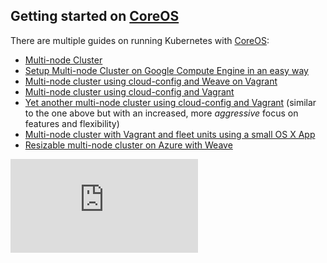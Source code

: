 <!-- BEGIN MUNGE: UNVERSIONED_WARNING -->


<!-- END MUNGE: UNVERSIONED_WARNING -->

## Getting started on [CoreOS](http://coreos.com)

There are multiple guides on running Kubernetes with [CoreOS](http://coreos.com):

* [Multi-node Cluster](coreos/coreos_multinode_cluster.md)
* [Setup Multi-node Cluster on Google Compute Engine in an easy way](https://github.com/rimusz/coreos-multi-node-k8s-gce/blob/master/README.md)
* [Multi-node cluster using cloud-config and Weave on Vagrant](https://github.com/errordeveloper/weave-demos/blob/master/poseidon/README.md)
* [Multi-node cluster using cloud-config and Vagrant](https://github.com/pires/kubernetes-vagrant-coreos-cluster/blob/master/README.md)
* [Yet another multi-node cluster using cloud-config and Vagrant](https://github.com/AntonioMeireles/kubernetes-vagrant-coreos-cluster/blob/master/README.md) (similar to the one above but with an increased, more *aggressive* focus on features and flexibility)
* [Multi-node cluster with Vagrant and fleet units using a small OS X App](https://github.com/rimusz/coreos-osx-gui-kubernetes-cluster/blob/master/README.md)
* [Resizable multi-node cluster on Azure with Weave](coreos/azure/README.md)


<!-- BEGIN MUNGE: IS_VERSIONED -->
<!-- TAG IS_VERSIONED -->
<!-- END MUNGE: IS_VERSIONED -->


<!-- BEGIN MUNGE: GENERATED_ANALYTICS -->
[![Analytics](https://kubernetes-site.appspot.com/UA-36037335-10/GitHub/docs/getting-started-guides/coreos.md?pixel)]()
<!-- END MUNGE: GENERATED_ANALYTICS -->
